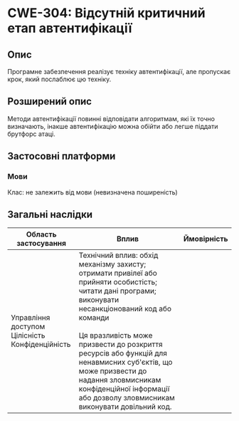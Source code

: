 # CWE-304: Відсутній критичний етап автентифікації

## Опис

Програмне забезпечення реалізує техніку автентифікації, але пропускає крок, який послаблює цю техніку.

## Розширений опис

Методи автентифікації повинні відповідати алгоритмам, які їх точно визначають, інакше автентифікацію можна обійти або легше піддати брутфорс атаці.

## Застосовні платформи

### Мови

Клас: не залежить від мови (невизначена поширеність)

## Загальні наслідки

|Область застосування|Вплив|Ймовірність|
|-|-|-|
|Управління доступом<br/>Цілісність<br/>Конфіденційність|Технічний вплив: обхід механізму захисту; отримати привілеї або прийняти особистість; читати дані програми; виконувати несанкціонований код або команди<br/><br/>Ця вразливість може призвести до розкриття ресурсів або функцій для ненавмисних суб'єктів, що може призвести до надання зловмисникам конфіденційної інформації або дозволу зловмисникам виконувати довільний код.||
